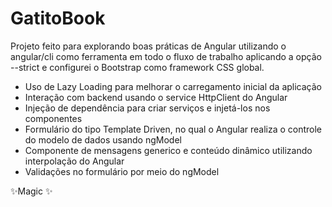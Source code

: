 # GatitoBook

Projeto feito para explorando boas práticas de Angular utilizando o angular/cli como ferramenta em todo o fluxo de trabalho aplicando a opção --strict e configurei o Bootstrap como framework CSS global.


- Uso de Lazy Loading para melhorar o carregamento inicial da aplicação
- Interação com backend usando o service HttpClient do Angular
- Injeção de dependência para criar serviços e injetá-los nos componentes
- Formulário do tipo Template Driven, no qual o Angular realiza o controle do modelo de dados usando ngModel
- Componente de mensagens generico e conteúdo dinâmico utilizando interpolação do Angular
- Validações no formulário por meio do ngModel 

✨Magic ✨
